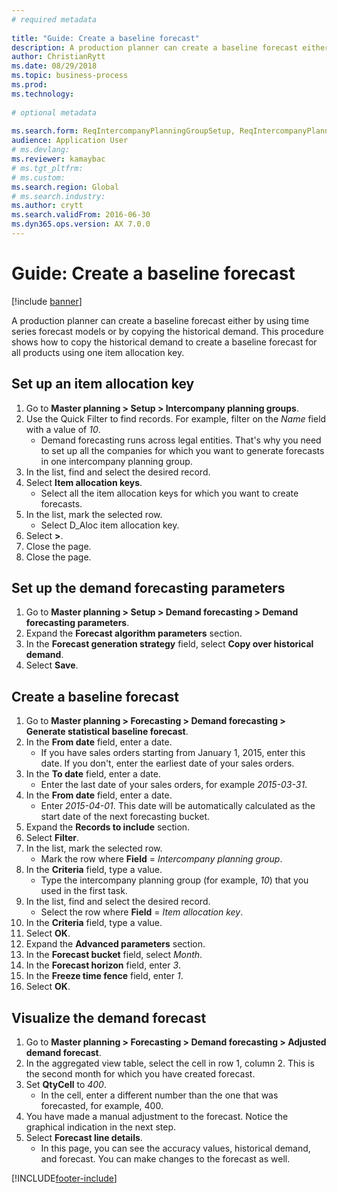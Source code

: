 ```yaml
--- 
# required metadata 
 
title: "Guide: Create a baseline forecast"
description: A production planner can create a baseline forecast either by using time series forecast models or by copying the historical demand. 
author: ChristianRytt
ms.date: 08/29/2018
ms.topic: business-process 
ms.prod:  
ms.technology:  
 
# optional metadata 
 
ms.search.form: ReqIntercompanyPlanningGroupSetup, ReqIntercompanyPlanningGroupAllocKeys, ReqDemPlanForecastParameters, ReqDemPlanCreateForecastDialog, SysQueryForm, ReqDemPlanForecastViewer   
audience: Application User 
# ms.devlang:  
ms.reviewer: kamaybac
# ms.tgt_pltfrm:  
# ms.custom:  
ms.search.region: Global
# ms.search.industry: 
ms.author: crytt
ms.search.validFrom: 2016-06-30 
ms.dyn365.ops.version: AX 7.0.0 
---
```

# Guide: Create a baseline forecast

[!include [banner](../../includes/banner.md)]

A production planner can create a baseline forecast either by using time series forecast models or by copying the historical demand. This procedure shows how to copy the historical demand to create a baseline forecast for all products using one item allocation key.

## Set up an item allocation key

1. Go to **Master planning > Setup > Intercompany planning groups**.
2. Use the Quick Filter to find records. For example, filter on the *Name* field with a value of *10*.
    * Demand forecasting runs across legal entities. That's why you need to set up all the companies for which you want to generate forecasts in one intercompany planning group.  
3. In the list, find and select the desired record.
4. Select **Item allocation keys**.
    * Select all the item allocation keys for which you want to create forecasts.  
5. In the list, mark the selected row.
    * Select D_Aloc item allocation key.  
6. Select **>**.
7. Close the page.
8. Close the page.

## Set up the demand forecasting parameters

1. Go to **Master planning > Setup > Demand forecasting > Demand forecasting parameters**.
2. Expand the **Forecast algorithm parameters** section.
3. In the **Forecast generation strategy** field, select **Copy over historical demand**.
4. Select **Save**.

## Create a baseline forecast

1. Go to **Master planning > Forecasting > Demand forecasting > Generate statistical baseline forecast**.
2. In the **From date** field, enter a date.
    * If you have sales orders starting from January 1, 2015, enter this date. If you don't, enter the earliest date of your sales orders.  
3. In the **To date** field, enter a date.
    * Enter the last date of your sales orders, for example *2015-03-31*.  
4. In the **From date** field, enter a date.
    * Enter *2015-04-01*. This date will be automatically calculated as the start date of the next forecasting bucket.  
5. Expand the **Records to include** section.
6. Select **Filter**.
7. In the list, mark the selected row.
    * Mark the row where **Field** = *Intercompany planning group*.  
8. In the **Criteria** field, type a value.
    * Type the intercompany planning group (for example, *10*) that you used in the first task.  
9. In the list, find and select the desired record.
    * Select the row where **Field** = *Item allocation key*.  
10. In the **Criteria** field, type a value.
11. Select **OK**.
12. Expand the **Advanced parameters** section.
13. In the **Forecast bucket** field, select *Month*.
14. In the **Forecast horizon** field, enter *3*.
15. In the **Freeze time fence** field, enter *1*.
16. Select **OK**.

## Visualize the demand forecast

1. Go to **Master planning > Forecasting > Demand forecasting > Adjusted demand forecast**.
2. In the aggregated view table, select the cell in row 1, column 2. This is the second month for which you have created forecast.
3. Set **QtyCell** to *400*.
    * In the cell, enter a different number than the one that was forecasted, for example, 400.  
4. You have made a manual adjustment to the forecast. Notice the graphical indication in the next step.
5. Select **Forecast line details**.
    * In this page, you can see the accuracy values, historical demand, and forecast. You can make changes to the forecast as well.  

[!INCLUDE[footer-include](../../../includes/footer-banner.md)]
